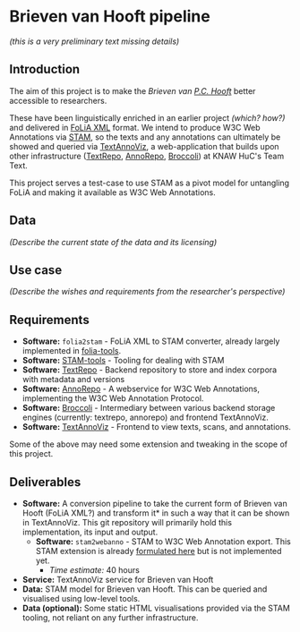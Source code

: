 # Brieven van Hooft pipeline

*(this is a very preliminary text missing details)*

## Introduction

The aim of this project is to make the *Brieven van [P.C.
Hooft](https://nl.wikipedia.org/wiki/Pieter_Corneliszoon_Hooft)* better 
accessible to researchers. 

These have been linguistically enriched in an earlier project *(which? how?)* and
delivered in [FoLiA XML](https://proycon.github.io/folia) format. We intend to
produce W3C Web Annotations via [STAM](https://annotation.github.io), so the
texts and any annotations can ultimately be showed and queried via
[TextAnnoViz](https://github.com/knaw-huc/textannoviz), a web-application that
builds upon other infrastructure
([TextRepo](https://github.com/knaw-huc/textrepo),
[AnnoRepo](https://github.com/knaw-huc/annorepo),
[Broccoli](https://github.com/knaw-huc/broccoli)) at KNAW HuC's Team Text.

This project serves a test-case to use STAM as a pivot model for untangling
FoLiA and making it available as W3C Web Annotations.

## Data

*(Describe the current state of the data and its licensing)*

## Use case

*(Describe the wishes and requirements from the researcher's perspective)*

## Requirements

* **Software:** `folia2stam` - FoLiA XML to STAM converter, already largely implemented in [folia-tools](https://github.com/proycon/folia-tools).
* **Software:** [STAM-tools](https://github.com/annotation/stam-tools) - Tooling for dealing with STAM
* **Software:** [TextRepo](https://github.com/knaw-huc/textrepo) - Backend repository to store and index corpora with metadata and versions
* **Software:** [AnnoRepo](https://github.com/knaw-huc/annorepo) - A webservice for W3C Web Annotations, implementing the W3C Web Annotation Protocol.
* **Software:** [Broccoli](https://github.com/knaw-huc/broccoli) - Intermediary between various backend storage engines (currently: textrepo, annorepo) and frontend TextAnnoViz.
* **Software:** [TextAnnoViz](https://github.com/knaw-huc/textannoviz) - Frontend to view texts, scans, and annotations.

Some of the above may need some extension and tweaking in the scope of this project.

## Deliverables

* **Software:** A conversion pipeline to take the current form of Brieven van Hooft (FoLiA XML?) and transform it*
 in such a way that it can be shown in TextAnnoViz. This git repository will primarily hold this implementation, its input and output.
    * **Software:** `stam2webanno` - STAM to W3C Web Annotation export. This STAM extension is already [formulated here](https://github.com/annotation/stam/tree/master/extensions/stam-webannotations) but is not implemented yet.
        * *Time estimate:* 40 hours
* **Service:** TextAnnoViz service for Brieven van Hooft
* **Data:** STAM model for Brieven van Hooft. This can be queried and visualised using low-level tools.
* **Data (optional):** Some static HTML visualisations provided via the STAM tooling, not reliant on any further infrastructure.


